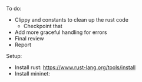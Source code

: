 To do:

- Clippy and constants to clean up the rust code
  - Checkpoint that
- Add more graceful handling for errors
- Final review
- Report

Setup:

- Install rust: https://www.rust-lang.org/tools/install
- Install mininet:
